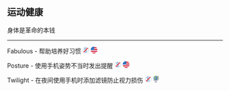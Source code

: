 ## 运动健康

身体是革命的本钱

---

Fabulous - 帮助培养好习惯 ![](../assets/free.png) ![](../assets/united-states.png)

Posture - 使用手机姿势不当时发出提醒 ![](../assets/free.png) ![](../assets/united-states.png)

Twilight - 在夜间使用手机时添加滤镜防止视力损伤 ![](../assets/free.png) ![](../assets/earth-globe.png)
